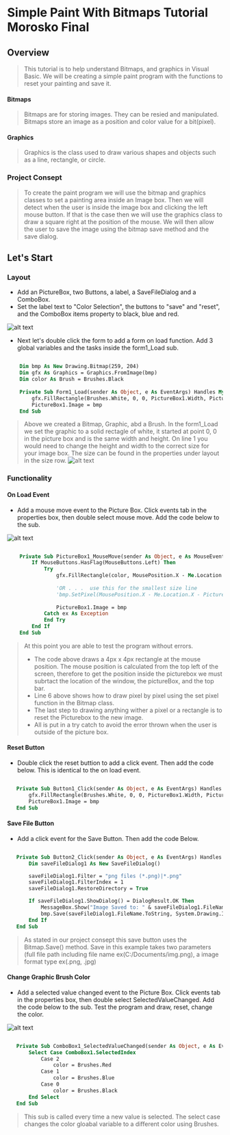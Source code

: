 # Simple Paint With Bitmaps Tutorial Morosko Final

## Overview

> This tutorial is to help understand Bitmaps, and graphics in Visual Basic. We will be creating a simple paint program with the functions to reset your painting and save it.

#### Bitmaps

> Bitmaps are for storing images. They can be resied and manipulated. Bitmaps store an image as a position and color value for a bit(pixel).

#### Graphics

> Graphics is the class used to draw various shapes and objects such as a line, rectangle, or circle.

### Project Consept

> To create the paint program we will use the bitmap and graphics classes to set a painting area inside an Image box. Then we will detect when the user is inside the image box and clicking the left mouse button. If that is the case then we will use the graphics class to draw a square right at the position of the mouse. We will then allow the user to save the image using the bitmap save method and the save dialog.

## Let's Start

### Layout

* Add an PictureBox, two Buttons, a label, a SaveFileDialog and a ComboBox.
* Set the label text to "Color Selection", the buttons to "save" and "reset", and the ComboBox items property to black, blue and red.

![alt text][img1]

* Next let's double click the form to add a form on load function. Add 3 global variables and the tasks inside the form1_Load sub.

```vb

    Dim bmp As New Drawing.Bitmap(259, 204)
    Dim gfx As Graphics = Graphics.FromImage(bmp)
    Dim color As Brush = Brushes.Black
    
    Private Sub Form1_Load(sender As Object, e As EventArgs) Handles MyBase.Load
        gfx.FillRectangle(Brushes.White, 0, 0, PictureBox1.Width, PictureBox1.Height)
        PictureBox1.Image = bmp
    End Sub

```

> Above we created a Bitmap, Graphic, abd a Brush. In the form1_Load we set the graphic to a solid rectagle of white, it started at point 0, 0 in the picture box and is the same width and height.
> On line 1 you would need to change the height and width to the correct size for your image box. The size can be found in the properties under layout in the size row.
> ![alt text][img4]

### Functionality

#### On Load Event

* Add a mouse move event to the Picture Box. Click events tab in the properties box, then double select mouse move. Add the code below to the sub.

![alt text][img2]

```vb

    Private Sub PictureBox1_MouseMove(sender As Object, e As MouseEventArgs) Handles PictureBox1.MouseMove
        If MouseButtons.HasFlag(MouseButtons.Left) Then
            Try
                gfx.FillRectangle(color, MousePosition.X - Me.Location.X - PictureBox1.Location.X - 8, MousePosition.Y - Me.Location.Y - PictureBox1.Location.Y - 30, 4, 4)
                
                'OR . . .  use this for the smallest size line
                'bmp.SetPixel(MousePosition.X - Me.Location.X - PictureBox1.Location.X - 8, MousePosition.Y - Me.Location.Y - PictureBox1.Location.Y - 30, Color.Black)
                
                PictureBox1.Image = bmp
            Catch ex As Exception
            End Try
        End If
    End Sub

```

> At this point you are able to test the program without errors. 
> * The code above draws a 4px x 4px rectangle at the mouse position. The mouse position is calculated from the top left of the screen, therefore to get the position inside the picturebox we must subrtact the location of the window, the pictureBox, and the top bar. 
> * Line 6 above shows how to draw pixel by pixel using the set pixel function in the Bitmap class. 
> * The last step to drawing anything wither a pixel or a rectangle is to reset the Picturebox to the new image.
> * All is put in a try catch to avoid the error thrown when the user is outside of the picture box.

#### Reset Button

* Double click the reset buttion to add a click event. Then add the code below. This is identical to the on load event.

 ```vb
 
    Private Sub Button1_Click(sender As Object, e As EventArgs) Handles Button1.Click
        gfx.FillRectangle(Brushes.White, 0, 0, PictureBox1.Width, PictureBox1.Height)
        PictureBox1.Image = bmp
    End Sub
 
 ```
 
 #### Save File Button
 
 * Add a click event for the Save Button. Then add the code Below.
 
 ```vb
 
    Private Sub Button2_Click(sender As Object, e As EventArgs) Handles Button2.Click
        Dim saveFileDialog1 As New SaveFileDialog()

        saveFileDialog1.Filter = "png files (*.png)|*.png"
        saveFileDialog1.FilterIndex = 1
        saveFileDialog1.RestoreDirectory = True

        If saveFileDialog1.ShowDialog() = DialogResult.OK Then
            MessageBox.Show("Image Saved to: " & saveFileDialog1.FileName.ToString)
            bmp.Save(saveFileDialog1.FileName.ToString, System.Drawing.Imaging.ImageFormat.Png)
        End If
    End Sub
 
 ```
 
 > As stated in our project consept this save button uses the Bitmap.Save() method.
 > Save in this example takes two parameters (full file path including file name ex(C:/Documents/img.png), a image format type ex(.png, .jpg)
 
 #### Change Graphic Brush Color
 
 * Add a selected value changed event to the Picture Box. Click events tab in the properties box, then double select SelectedValueChanged. Add the code below to the sub. Test the program and draw, reset, change the color.

![alt text][img3]

 ```vb
 
    Private Sub ComboBox1_SelectedValueChanged(sender As Object, e As EventArgs) Handles ComboBox1.SelectedValueChanged
        Select Case ComboBox1.SelectedIndex
            Case 2
                color = Brushes.Red
            Case 1
                color = Brushes.Blue
            Case 0
                color = Brushes.Black
        End Select
    End Sub
 
 ```
 
 > This sub is called every time a new value is selected.
 > The select case changes the color gloabal variable to a different color using Brushes.

[img1]: img/imgf1.jpg "Tutorial img 1 shows a visual of above text. Created by Caleb Wagner."
[img2]: img/imgf2.png "Tutorial img 2 shows a visual of above text. Created by Caleb Wagner."
[img3]: img/imgf3.png "Tutorial img 3 shows a visual of above text. Created by Caleb Wagner."
[img4]: img/imgf4.png "Tutorial img 4 shows a visual of above text. Created by Caleb Wagner."

